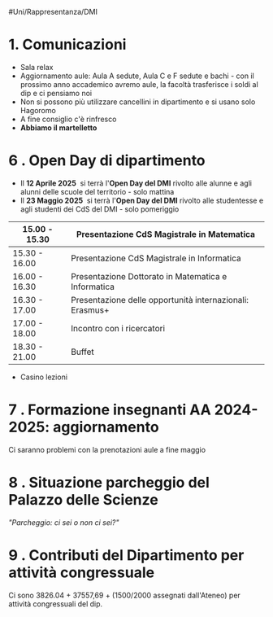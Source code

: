 #Uni/Rappresentanza/DMI 
# 1. Comunicazioni
- Sala relax 
- Aggiornamento aule: Aula A sedute, Aula C e F sedute e bachi - con il prossimo anno accademico avremo aule, la facoltà trasferisce i soldi al dip e ci pensiamo noi
- Non si possono più utilizzare cancellini in dipartimento e si usano solo Hagoromo
- A fine consiglio c'è rinfresco
- **Abbiamo il martelletto**
# 6 . Open Day di dipartimento
- Il **12 Aprile 2025**  si terrà l'**Open Day del DMI** rivolto alle alunne e agli alunni delle scuole del territorio - solo mattina
- Il **23 Maggio 2025**  si terrà l'**Open Day del DMI** rivolto alle studentesse e agli studenti dei CdS del DMI - solo pomeriggio

| 15.00 - 15.30 | Presentazione CdS Magistrale in Matematica               |
| ------------- | -------------------------------------------------------- |
| 15.30 - 16.00 | Presentazione CdS Magistrale in Informatica              |
| 16.00 - 16.30 | Presentazione Dottorato in Matematica e Informatica      |
| 16.30 - 17.00 | Presentazione delle opportunità internazionali: Erasmus+ |
| 17.00 - 18.00 | Incontro con i ricercatori                               |
| 18.30 - 21.00 | Buffet                                                   |
- Casino lezioni
# 7 . Formazione insegnanti AA 2024-2025: aggiornamento
Ci saranno problemi con la prenotazioni aule a fine maggio
# 8 . Situazione parcheggio del Palazzo delle Scienze
*"Parcheggio: ci sei o non ci sei?"*
# 9 . Contributi del Dipartimento per attività congressuale
Ci sono 3826.04 + 37557,69 + (1500/2000 assegnati dall'Ateneo) per attività congressuali del dip.
